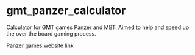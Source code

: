 # gmt_panzer_calculator
Calculator for GMT games Panzer and MBT. Aimed to help and speed up the over the board gaming process.

[Panzer games website link](https://www.gmtgames.com/c-34-panzer-series.aspx#[PageNumber(0)|PageSize(50)|PageSort(Name)|DisplayType(Grid)])
